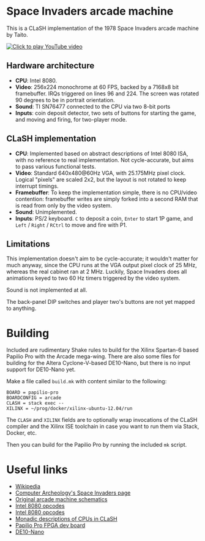 # Space Invaders arcade machine

This is a CLaSH implementation of the 1978 Space Invaders arcade
machine by Taito.

[![Click to play YouTube video](https://img.youtube.com/vi/k-1MVmX2ytI/0.jpg)](https://www.youtube.com/watch?v=k-1MVmX2ytI)


## Hardware architecture

* **CPU**: Intel 8080.
* **Video**: 256x224 monochrome at 60 FPS, backed by a 7168x8 bit
  framebuffer. IRQs triggered on lines 96 and 224. The screen was
  rotated 90 degrees to be in portrait orientation.
* **Sound**: TI SN76477 connected to the CPU via two 8-bit ports
* **Inputs**: coin deposit detector, two sets of buttons for starting the
  game, and moving and firing, for two-player mode.

## CLaSH implementation

* **CPU**: Implemented based on abstract descriptions of Intel 8080 ISA,
  with no reference to real implementation. Not cycle-accurate, but
  aims to pass various functional tests.
* **Video**: Standard 640x480@60Hz VGA, with 25.175MHz pixel
  clock. Logical "pixels" are scaled 2x2, but the layout is not
  rotated to keep interrupt timings.
* **Framebuffer**: To keep the implementation simple, there is no
  CPU/video contention: framebuffer writes are simply forked into a
  second RAM that is read from only by the video system.
* **Sound**: Unimplemented.
* **Inputs**: PS/2 keyboard. `C` to deposit a coin, `Enter` to start
  1P game, and `Left` / `Right` / `RCtrl` to move and fire with P1.

## Limitations

This implementation doesn't aim to be cycle-accurate; it wouldn't
matter for much anyway, since the CPU runs at the VGA output pixel
clock of 25 MHz, whereas the real cabinet ran at 2 MHz. Luckily, Space
Invaders does all animations keyed to two 60 Hz timers triggered by
the video system.

Sound is not implemented at all.

The back-panel DIP switches and player two's buttons are not yet
mapped to anything.

# Building

Included are rudimentary Shake rules to build for the Xilinx Spartan-6
based Papilio Pro with the Arcade mega-wing. There are also some files
for building for the Altera Cyclone-V-based DE10-Nano, but there is no
input support for DE10-Nano yet.

Make a file called `build.mk` with content similar to the following:

```
BOARD = papilio-pro
BOARDCONFIG = arcade
CLASH = stack exec --
XILINX = ~/prog/docker/xilinx-ubuntu-12.04/run
```

The `CLASH` and `XILINX` fields are to optionally wrap invocations of
the CLaSH compiler and the Xilinx ISE toolchain in case you want to
run them via Stack, Docker, etc.

Then you can build for the Papilio Pro by running the included `mk`
script.


# Useful links

* [Wikipedia](https://en.wikipedia.org/wiki/Space_Invaders)
* [Computer Archeology's Space Invaders page](http://computerarcheology.com/Arcade/SpaceInvaders/)
* [Original arcade machine schematics](https://www.robotron-2084.co.uk/manuals/invaders/taito_space_invader_l_shaped_board_schematics.pdf)
* [Intel 8080 opcodes](http://pastraiser.com/cpu/i8080/i8080_opcodes.html)
* [Intel 8080 opcodes](http://www.classiccmp.org/dunfield/r/8080.txt)
* [Monadic descriptions of CPUs in CLaSH](https://gergo.erdi.hu/blog/2018-09-30-composable_cpu_descriptions_in_c_ash,_and_wrap-up_of_retrochallenge_2018_09/)
* [Papilio Pro FPGA dev board](https://papilio.cc/index.php?n=Papilio.PapilioPro)
* [DE10-Nano](http://de10-nano.terasic.com/)
